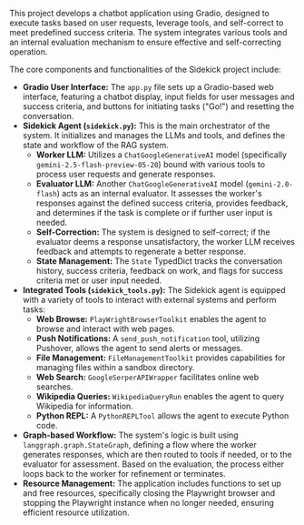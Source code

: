 This project develops a chatbot application using Gradio, designed to execute tasks based on user requests, leverage tools, and self-correct to meet predefined success criteria. The system integrates various tools and an internal evaluation mechanism to ensure effective and self-correcting operation. 

The core components and functionalities of the Sidekick project include:
* **Gradio User Interface:** The `app.py` file sets up a Gradio-based web interface, featuring a chatbot display, input fields for user messages and success criteria, and buttons for initiating tasks ("Go!") and resetting the conversation. 
* **Sidekick Agent (`sidekick.py`):** This is the main orchestrator of the system. It initializes and manages the LLMs and tools, and defines the state and workflow of the RAG system.
    * **Worker LLM:** Utilizes a `ChatGoogleGenerativeAI` model (specifically `gemini-2.5-flash-preview-05-20`) bound with various tools to process user requests and generate responses. 
    * **Evaluator LLM:** Another `ChatGoogleGenerativeAI` model (`gemini-2.0-flash`) acts as an internal evaluator. It assesses the worker's responses against the defined success criteria, provides feedback, and determines if the task is complete or if further user input is needed. 
    * **Self-Correction:** The system is designed to self-correct; if the evaluator deems a response unsatisfactory, the worker LLM receives feedback and attempts to regenerate a better response. 
    * **State Management:** The `State` TypedDict tracks the conversation history, success criteria, feedback on work, and flags for success criteria met or user input needed. 
* **Integrated Tools (`sidekick_tools.py`):** The Sidekick agent is equipped with a variety of tools to interact with external systems and perform tasks:
    * **Web Browse:** `PlayWrightBrowserToolkit` enables the agent to browse and interact with web pages. 
    * **Push Notifications:** A `send_push_notification` tool, utilizing Pushover, allows the agent to send alerts or messages. 
    * **File Management:** `FileManagementToolkit` provides capabilities for managing files within a sandbox directory. 
    * **Web Search:** `GoogleSerperAPIWrapper` facilitates online web searches. 
    * **Wikipedia Queries:** `WikipediaQueryRun` enables the agent to query Wikipedia for information. 
    * **Python REPL:** A `PythonREPLTool` allows the agent to execute Python code. 
* **Graph-based Workflow:** The system's logic is built using `langgraph.graph.StateGraph`, defining a flow where the worker generates responses, which are then routed to tools if needed, or to the evaluator for assessment. Based on the evaluation, the process either loops back to the worker for refinement or terminates. 
* **Resource Management:** The application includes functions to set up and free resources, specifically closing the Playwright browser and stopping the Playwright instance when no longer needed, ensuring efficient resource utilization. 
